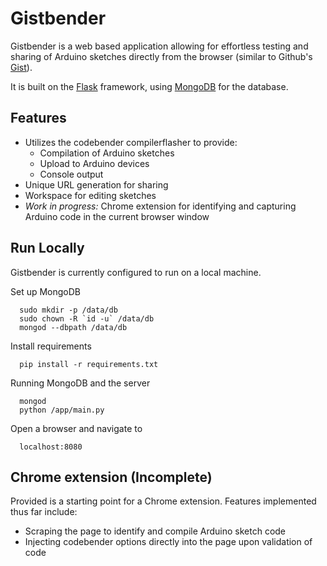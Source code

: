 # Gistbender

Gistbender is a web based application allowing for effortless testing and sharing of Arduino sketches directly from the browser (similar to Github's [Gist](https://gist.github.com/)). 

It is built on the [Flask](http://flask.pocoo.org/) framework, using [MongoDB](https://www.mongodb.org/) for the database.

## Features
* Utilizes the codebender compilerflasher to provide:
  * Compilation of Arduino sketches
  * Upload to Arduino devices
  * Console output
* Unique URL generation for sharing
* Workspace for editing sketches
* _Work in progress:_ Chrome extension for identifying and capturing Arduino code in the current browser window


## Run Locally

Gistbender is currently configured to run on a local machine.

Set up MongoDB
```
  sudo mkdir -p /data/db
  sudo chown -R `id -u` /data/db
  mongod --dbpath /data/db
```
Install requirements
```
  pip install -r requirements.txt
```
Running MongoDB and the server
```
  mongod
  python /app/main.py
```
Open a browser and navigate to
```
  localhost:8080
```
## Chrome extension (Incomplete)
Provided is a starting point for a Chrome extension.  Features implemented thus far include:
* Scraping the page to identify and compile Arduino sketch code
* Injecting codebender options directly into the page upon validation of code

